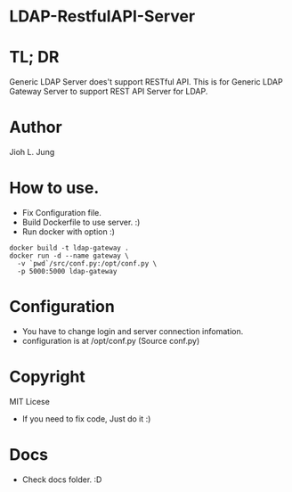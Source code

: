 # LDAP-RestfulAPI-Server

# TL; DR
Generic LDAP Server does't support RESTful API.
This is for Generic LDAP Gateway Server to support REST API Server for LDAP.

# Author
Jioh L. Jung

# How to use.
* Fix Configuration file.
* Build Dockerfile to use server. :)
* Run docker with option :)

```
docker build -t ldap-gateway .
docker run -d --name gateway \
  -v `pwd`/src/conf.py:/opt/conf.py \
  -p 5000:5000 ldap-gateway
```

# Configuration
* You have to change login and server connection infomation.
* configuration is at /opt/conf.py (Source conf.py)


# Copyright
MIT Licese
* If you need to fix code, Just do it :)

# Docs
* Check docs folder. :D 
